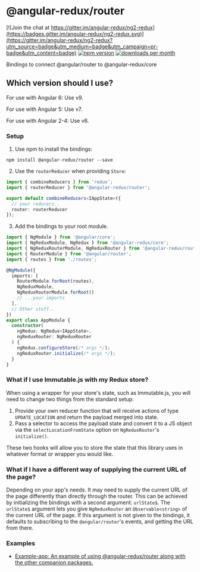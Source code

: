 # @angular-redux/router

[![Join the chat at https://gitter.im/angular-redux/ng2-redux](https://badges.gitter.im/angular-redux/ng2-redux.svg)](https://gitter.im/angular-redux/ng2-redux?utm_source=badge&utm_medium=badge&utm_campaign=pr-badge&utm_content=badge)
[![npm version](https://img.shields.io/npm/v/@angular-redux/router.svg)](https://www.npmjs.com/package/@angular-redux/router)
[![downloads per month](https://img.shields.io/npm/dm/@angular-redux/router.svg)](https://www.npmjs.com/package/@angular-redux/router)

Bindings to connect @angular/router to @angular-redux/core

## Which version should I use?

For use with Angular 6: Use v9.

For use with Angular 5: Use v7.

For use with Angular 2-4: Use v6.

### Setup

1. Use npm to install the bindings:
  ```
  npm install @angular-redux/router --save
  ```

2. Use the `routerReducer` when providing `Store`:
  ```ts
  import { combineReducers } from 'redux';
  import { routerReducer } from '@angular-redux/router';

  export default combineReducers<IAppState>({
    // your reducers..
    router: routerReducer
  });
  ```

3. Add the bindings to your root module.
  ```ts
  import { NgModule } from '@angular/core';
  import { NgReduxModule, NgRedux } from '@angular-redux/core';
  import { NgReduxRouterModule, NgReduxRouter } from '@angular-redux/router';
  import { RouterModule } from '@angular/router';
  import { routes } from './routes';

  @NgModule({
    imports: [
      RouterModule.forRoot(routes),
      NgReduxModule,
      NgReduxRouterModule.forRoot()
      // ...your imports
    ],
    // Other stuff..
  })
  export class AppModule {
    constructor(
      ngRedux: NgRedux<IAppState>,
      ngReduxRouter: NgReduxRouter
    ) {
      ngRedux.configureStore(/* args */);
      ngReduxRouter.initialize(/* args */);
    }
  }
```

### What if I use Immutable.js with my Redux store?

When using a wrapper for your store's state, such as Immutable.js, you will need to change two things from the standard setup:

1. Provide your own reducer function that will receive actions of type  `UPDATE_LOCATION` and return the payload merged into state.
2. Pass a selector to access the payload state and convert it to a JS object via the `selectLocationFromState` option on `NgReduxRouter`'s `initialize()`.

These two hooks will allow you to store the state that this library uses in whatever format or wrapper you would like.

### What if I have a different way of supplying the current URL of the page?

Depending on your app's needs. It may need to supply the current URL of the page differently than directly
through the router. This can be achieved by initializing the bindings with a second argument: `urlState$`.
The `urlState$` argument lets you give `NgReduxRouter` an `Observable<string>` of the current URL of the page.
If this argument is not given to the bindings, it defaults to subscribing to the `@angular/router`'s events, and
getting the URL from there.

### Examples

* [Example-app: An example of using @angular-redux/router along with the other companion packages.](https://github.com/angular-redux/example-app)

